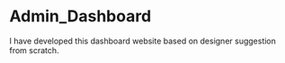 ﻿# Admin_Dashboard
 I have developed this dashboard website based on designer suggestion from scratch.
